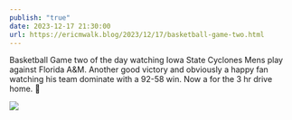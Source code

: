 ```yaml
---
publish: "true"
date: 2023-12-17 21:30:00
url: https://ericmwalk.blog/2023/12/17/basketball-game-two.html
---
```


Basketball Game two of the day watching Iowa State Cyclones Mens play against Florida A&M. Another good victory and obviously a happy fan watching his team dominate with a 92-58 win. Now a for the 3 hr drive home. 🏀

![](https://ericmwalk.blog/uploads/2023/221f53448b.jpg)
